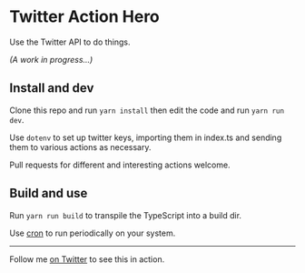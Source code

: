 # Twitter Action Hero

Use the Twitter API to do things.

*(A work in progress...)*

## Install and dev

Clone this repo and run `yarn install` then edit the code and run `yarn run dev`.

Use `dotenv` to set up twitter keys, importing them in index.ts and sending them to various actions as necessary.

Pull requests for different and interesting actions welcome.

## Build and use

Run `yarn run build` to transpile the TypeScript into a build dir.

Use [cron](https://en.wikipedia.org/wiki/Cron) to run periodically on your system.

---

Follow me [on Twitter](https://twitter.com/phocks) to see this in action.
